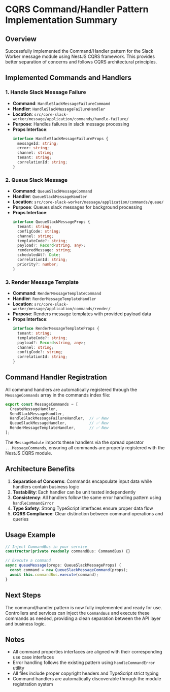 # CQRS Command/Handler Pattern Implementation Summary

## Overview
Successfully implemented the Command/Handler pattern for the Slack Worker message module using NestJS CQRS framework. This provides better separation of concerns and follows CQRS architectural principles.

## Implemented Commands and Handlers

### 1. Handle Slack Message Failure
- **Command**: `HandleSlackMessageFailureCommand`
- **Handler**: `HandleSlackMessageFailureHandler`
- **Location**: `src/core-slack-worker/message/application/commands/handle-failure/`
- **Purpose**: Handles failures in slack message processing
- **Props Interface**:
  ```typescript
  interface HandleSlackMessageFailureProps {
    messageId: string;
    error: string;
    channel: string;
    tenant: string;
    correlationId: string;
  }
  ```

### 2. Queue Slack Message
- **Command**: `QueueSlackMessageCommand`
- **Handler**: `QueueSlackMessageHandler`
- **Location**: `src/core-slack-worker/message/application/commands/queue/`
- **Purpose**: Queues slack messages for background processing
- **Props Interface**:
  ```typescript
  interface QueueSlackMessageProps {
    tenant: string;
    configCode: string;
    channel: string;
    templateCode?: string;
    payload?: Record<string, any>;
    renderedMessage: string;
    scheduledAt?: Date;
    correlationId: string;
    priority?: number;
  }
  ```

### 3. Render Message Template
- **Command**: `RenderMessageTemplateCommand`
- **Handler**: `RenderMessageTemplateHandler`
- **Location**: `src/core-slack-worker/message/application/commands/render/`
- **Purpose**: Renders message templates with provided payload data
- **Props Interface**:
  ```typescript
  interface RenderMessageTemplateProps {
    tenant: string;
    templateCode?: string;
    payload?: Record<string, any>;
    channel: string;
    configCode?: string;
    correlationId: string;
  }
  ```

## Command Handler Registration

All command handlers are automatically registered through the `MessageCommands` array in the commands index file:

```typescript
export const MessageCommands = [
  CreateMessageHandler,
  SendSlackMessageHandler,
  HandleSlackMessageFailureHandler,  // ✅ New
  QueueSlackMessageHandler,          // ✅ New
  RenderMessageTemplateHandler,      // ✅ New
];
```

The `MessageModule` imports these handlers via the spread operator `...MessageCommands`, ensuring all commands are properly registered with the NestJS CQRS module.

## Architecture Benefits

1. **Separation of Concerns**: Commands encapsulate input data while handlers contain business logic
2. **Testability**: Each handler can be unit tested independently
3. **Consistency**: All handlers follow the same error handling pattern using `handleCommandError`
4. **Type Safety**: Strong TypeScript interfaces ensure proper data flow
5. **CQRS Compliance**: Clear distinction between command operations and queries

## Usage Example

```typescript
// Inject CommandBus in your service
constructor(private readonly commandBus: CommandBus) {}

// Execute a command
async queueMessage(props: QueueSlackMessageProps) {
  const command = new QueueSlackMessageCommand(props);
  await this.commandBus.execute(command);
}
```

## Next Steps

The command/handler pattern is now fully implemented and ready for use. Controllers and services can inject the `CommandBus` and execute these commands as needed, providing a clean separation between the API layer and business logic.

## Notes

- All command properties interfaces are aligned with their corresponding use case interfaces
- Error handling follows the existing pattern using `handleCommandError` utility
- All files include proper copyright headers and TypeScript strict typing
- Command handlers are automatically discoverable through the module registration system
